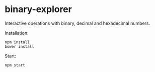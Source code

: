 binary-explorer
===============

Interactive operations with binary, decimal and hexadecimal numbers.

Installation:

```
npm install
bower install
```

Start:

`npm start`
